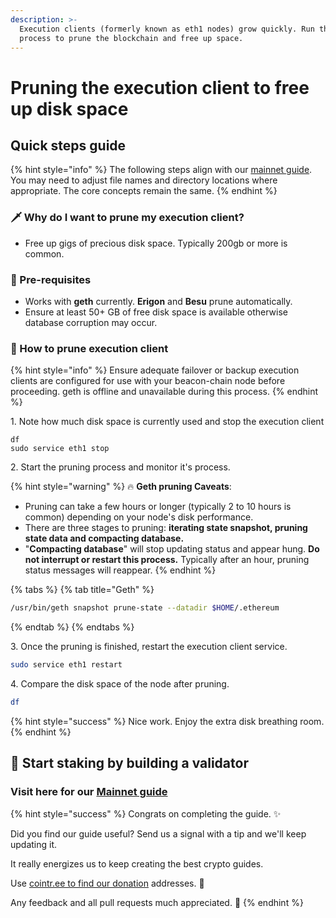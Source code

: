 ```yaml
---
description: >-
  Execution clients (formerly known as eth1 nodes) grow quickly. Run this
  process to prune the blockchain and free up space.
---
```


# Pruning the execution client to free up disk space

## Quick steps guide

{% hint style="info" %}
The following steps align with our [mainnet guide](../../../guide-or-how-to-setup-a-validator-on-eth2-mainnet/). You may need to adjust file names and directory locations where appropriate. The core concepts remain the same.
{% endhint %}

### :dagger: Why do I want to prune my execution client?

* Free up gigs of precious disk space. Typically 200gb or more is common.

### :robot: Pre-requisites

* Works with **geth** currently. **Erigon** and **Besu** prune automatically.
* Ensure at least 50+ GB of free disk space is available otherwise database corruption may occur.

### :construction: How to prune execution client

{% hint style="info" %}
Ensure adequate failover or backup execution clients are configured for use with your beacon-chain node before proceeding. geth is offline and unavailable during this process.
{% endhint %}

1\. Note how much disk space is currently used and stop the execution client

```
df
sudo service eth1 stop
```

2\. Start the pruning process and monitor it's process.

{% hint style="warning" %}
:fire: **Geth pruning Caveats**:

* Pruning can take a few hours or longer (typically 2 to 10 hours is common) depending on your node's disk performance.
* There are three stages to pruning: **iterating state snapshot, pruning state data and compacting database.**
* "**Compacting database**" will stop updating status and appear hung. **Do not interrupt or restart this process.** Typically after an hour, pruning status messages will reappear.
{% endhint %}

{% tabs %}
{% tab title="Geth" %}
```bash
/usr/bin/geth snapshot prune-state --datadir $HOME/.ethereum
```
{% endtab %}
{% endtabs %}

3\. Once the pruning is finished, restart the execution client service.

```bash
sudo service eth1 restart
```

4\. Compare the disk space of the node after pruning.

```bash
df
```

{% hint style="success" %}
Nice work. Enjoy the extra disk breathing room.
{% endhint %}

## :robot: Start staking by building a validator <a href="#start-staking-by-building-a-validator" id="start-staking-by-building-a-validator"></a>

### Visit here for our [Mainnet guide](https://www.coincashew.com/coins/overview-eth/guide-or-how-to-setup-a-validator-on-eth2-mainnet)

{% hint style="success" %}
Congrats on completing the guide. ✨

Did you find our guide useful? Send us a signal with a tip and we'll keep updating it.

It really energizes us to keep creating the best crypto guides.

Use [cointr.ee to find our donation](https://cointr.ee/coincashew) addresses. 🙏

Any feedback and all pull requests much appreciated. 🌛
{% endhint %}
